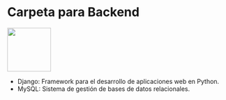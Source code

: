 <h1>Carpeta para Backend </h1>
<img src="https://github.com/user-attachments/assets/a2ce091e-74f5-4113-b568-6d1f9fc7967e" width="100px">

- Django: Framework para el desarrollo de aplicaciones web en Python.
- MySQL: Sistema de gestión de bases de datos relacionales.<br><br>

